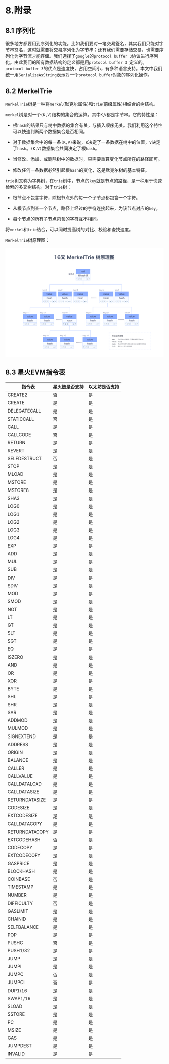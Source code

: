 # 8.附录

## 8.1 序列化

很多地方都要用到序列化的功能。比如我们要对一笔交易签名，其实我们只能对字节串签名，这时就需要将交易序列化为字节串；还有我们需要存储交易，也需要序列化为字节流才能存储。我们选择了`google`的`protocol buffer 3`协议进行序列化。由此我们的所有数据结构的定义都是用`protocol buffer 3 `定义的。`protocol buffer 3`的优点是速度快，占用空间小，有多种语言支持。本文中我们统一用`SerializeAsString`表示对一个`protocol buffer`对象的序列化操作。

## 8.2 MerkelTrie

`MerkelTrie`树是一种将`merkel`(默克尔属性)和`trie`(前缀属性)相结合的树结构。

`merkel`树是对一个`(K,V)`结构的集合的运算。其中`K`,`V`都是字节串。它的特性是：

- 根`hash`的结果只与树中数据的集合有关，与插入顺序无关。我们利用这个特性可以快速判断两个数据集合是否相同。

- 对于数据集合中的每一条`(K,V)`来说，`K`决定了一条数据在树中的位置，`V`决定了`hash`。`(K,V)`数据集合共同决定了根`hash`。

- 当修改、添加、或删除树中的数据时，只需要重算变化节点所在的路径即可。

- 修改任何一条数据必然引起根`hash`的变化，这是默克尔树的基本特征。

`trie`树又称为字典树，在`trie`树中，节点的`key`就是节点的路径，是一种用于快速检索的多叉树结构。对于`trie`树：

- 根节点不包含字符，除根节点外的每一个子节点都包含一个字符。

- 从根节点到某一个节点，路径上经过的字符连接起来，为该节点对应的`key`。

- 每个节点的所有子节点包含的字符互不相同。

将`merkel`和`trie`结合，可以同时提高树的对比、校验和查找速度。

`MerkelTrie`树原理图：

<img src="../_static/images/10.2-1Merkle Trie.png">

## 8.3  星火EVM指令表

| 指令表         | 星火链是否支持 | 以太坊是否支持 |
| -------------- | -------------- | -------------- |
| CREATE2        | 否             | 是             |
| CREATE         | 是             | 是             |
| DELEGATECALL   | 是             | 是             |
| STATICCALL     | 否             | 是             |
| CALL           | 是             | 是             |
| CALLCODE       | 否             | 是             |
| RETURN         | 是             | 是             |
| REVERT         | 是             | 是             |
| SELFDESTRUCT   | 否             | 是             |
| STOP           | 是             | 是             |
| MLOAD          | 是             | 是             |
| MSTORE         | 是             | 是             |
| MSTORE8        | 是             | 是             |
| SHA3           | 是             | 是             |
| LOG0           | 是             | 是             |
| LOG1           | 是             | 是             |
| LOG2           | 是             | 是             |
| LOG3           | 是             | 是             |
| LOG4           | 是             | 是             |
| EXP            | 是             | 是             |
| ADD            | 是             | 是             |
| MUL            | 是             | 是             |
| SUB            | 是             | 是             |
| DIV            | 是             | 是             |
| SDIV           | 是             | 是             |
| MOD            | 是             | 是             |
| SMOD           | 是             | 是             |
| NOT            | 是             | 是             |
| LT             | 是             | 是             |
| GT             | 是             | 是             |
| SLT            | 是             | 是             |
| SGT            | 是             | 是             |
| EQ             | 是             | 是             |
| ISZERO         | 是             | 是             |
| AND            | 是             | 是             |
| OR             | 是             | 是             |
| XOR            | 是             | 是             |
| BYTE           | 是             | 是             |
| SHL            | 是             | 是             |
| SHR            | 是             | 是             |
| SAR            | 是             | 是             |
| ADDMOD         | 是             | 是             |
| MULMOD         | 是             | 是             |
| SIGNEXTEND     | 是             | 是             |
| ADDRESS        | 是             | 是             |
| ORIGIN         | 是             | 是             |
| BALANCE        | 是             | 是             |
| CALLER         | 是             | 是             |
| CALLVALUE      | 是             | 是             |
| CALLDATALOAD   | 是             | 是             |
| CALLDATASIZE   | 是             | 是             |
| RETURNDATASIZE | 是             | 是             |
| CODESIZE       | 是             | 是             |
| EXTCODESIZE    | 是             | 是             |
| CALLDATACOPY   | 是             | 是             |
| RETURNDATACOPY | 是             | 是             |
| EXTCODEHASH    | 否             | 是             |
| CODECOPY       | 是             | 是             |
| EXTCODECOPY    | 是             | 是             |
| GASPRICE       | 是             | 是             |
| BLOCKHASH      | 是             | 是             |
| COINBASE       | 否             | 是             |
| TIMESTAMP      | 是             | 是             |
| NUMBER         | 是             | 是             |
| DIFFICULTY     | 否             | 是             |
| GASLIMIT       | 是             | 是             |
| CHAINID        | 是             | 是             |
| SELFBALANCE    | 是             | 是             |
| POP            | 是             | 是             |
| PUSHC          | 否             | 是             |
| PUSH1/32       | 是             | 是             |
| JUMP           | 是             | 是             |
| JUMPI          | 是             | 是             |
| JUMPC          | 否             | 是             |
| JUMPCI         | 否             | 是             |
| DUP1/16        | 是             | 是             |
| SWAP1/16       | 是             | 是             |
| SLOAD          | 是             | 是             |
| SSTORE         | 是             | 是             |
| PC             | 是             | 是             |
| MSIZE          | 是             | 是             |
| GAS            | 是             | 是             |
| JUMPDEST       | 是             | 是             |
| INVALID        | 是             | 是             |
